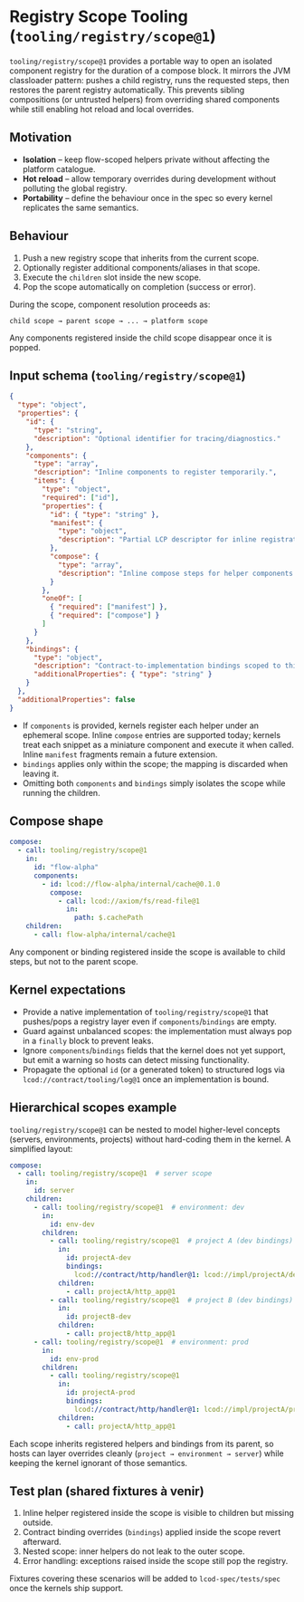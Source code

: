 # Registry Scope Tooling (`tooling/registry/scope@1`)

`tooling/registry/scope@1` provides a portable way to open an isolated component registry for the duration of a compose block. It mirrors the JVM classloader pattern: pushes a child registry, runs the requested steps, then restores the parent registry automatically. This prevents sibling compositions (or untrusted helpers) from overriding shared components while still enabling hot reload and local overrides.

## Motivation

- **Isolation** – keep flow-scoped helpers private without affecting the platform catalogue.
- **Hot reload** – allow temporary overrides during development without polluting the global registry.
- **Portability** – define the behaviour once in the spec so every kernel replicates the same semantics.

## Behaviour

1. Push a new registry scope that inherits from the current scope.
2. Optionally register additional components/aliases in that scope.
3. Execute the `children` slot inside the new scope.
4. Pop the scope automatically on completion (success or error).

During the scope, component resolution proceeds as:

```
child scope → parent scope → ... → platform scope
```

Any components registered inside the child scope disappear once it is popped.

## Input schema (`tooling/registry/scope@1`)

```json
{
  "type": "object",
  "properties": {
    "id": {
      "type": "string",
      "description": "Optional identifier for tracing/diagnostics."
    },
    "components": {
      "type": "array",
      "description": "Inline components to register temporarily.",
      "items": {
        "type": "object",
        "required": ["id"],
        "properties": {
          "id": { "type": "string" },
          "manifest": {
            "type": "object",
            "description": "Partial LCP descriptor for inline registration (optional)."
          },
          "compose": {
            "type": "array",
            "description": "Inline compose steps for helper components."
          }
        },
        "oneOf": [
          { "required": ["manifest"] },
          { "required": ["compose"] }
        ]
      }
    },
    "bindings": {
      "type": "object",
      "description": "Contract-to-implementation bindings scoped to this registry.",
      "additionalProperties": { "type": "string" }
    }
  },
  "additionalProperties": false
}
```

- If `components` is provided, kernels register each helper under an ephemeral scope. Inline `compose` entries are supported today; kernels treat each snippet as a miniature component and execute it when called. Inline `manifest` fragments remain a future extension.
- `bindings` applies only within the scope; the mapping is discarded when leaving it.
- Omitting both `components` and `bindings` simply isolates the scope while running the children.

## Compose shape

```yaml
compose:
  - call: tooling/registry/scope@1
    in:
      id: "flow-alpha"
      components:
        - id: lcod://flow-alpha/internal/cache@0.1.0
          compose:
            - call: lcod://axiom/fs/read-file@1
              in:
                path: $.cachePath
    children:
      - call: flow-alpha/internal/cache@1
```

Any component or binding registered inside the scope is available to child steps, but not to the parent scope.

## Kernel expectations

- Provide a native implementation of `tooling/registry/scope@1` that pushes/pops a registry layer even if `components`/`bindings` are empty.
- Guard against unbalanced scopes: the implementation must always pop in a `finally` block to prevent leaks.
- Ignore `components`/`bindings` fields that the kernel does not yet support, but emit a warning so hosts can detect missing functionality.
- Propagate the optional `id` (or a generated token) to structured logs via `lcod://contract/tooling/log@1` once an implementation is bound.

## Hierarchical scopes example

`tooling/registry/scope@1` can be nested to model higher-level concepts (servers, environments, projects) without hard-coding them in the kernel. A simplified layout:

```yaml
compose:
  - call: tooling/registry/scope@1  # server scope
    in:
      id: server
    children:
      - call: tooling/registry/scope@1  # environment: dev
        in:
          id: env-dev
        children:
          - call: tooling/registry/scope@1  # project A (dev bindings)
            in:
              id: projectA-dev
              bindings:
                lcod://contract/http/handler@1: lcod://impl/projectA/dev/http@1
            children:
              - call: projectA/http_app@1
          - call: tooling/registry/scope@1  # project B (dev bindings)
            in:
              id: projectB-dev
            children:
              - call: projectB/http_app@1
      - call: tooling/registry/scope@1  # environment: prod
        in:
          id: env-prod
        children:
          - call: tooling/registry/scope@1
            in:
              id: projectA-prod
              bindings:
                lcod://contract/http/handler@1: lcod://impl/projectA/prod/http@1
            children:
              - call: projectA/http_app@1
```

Each scope inherits registered helpers and bindings from its parent, so hosts can layer overrides cleanly (`project → environment → server`) while keeping the kernel ignorant of those semantics.

## Test plan (shared fixtures à venir)

1. Inline helper registered inside the scope is visible to children but missing outside.
2. Contract binding overrides (`bindings`) applied inside the scope revert afterward.
3. Nested scope: inner helpers do not leak to the outer scope.
4. Error handling: exceptions raised inside the scope still pop the registry.

Fixtures covering these scenarios will be added to `lcod-spec/tests/spec` once the kernels ship support.
